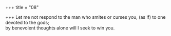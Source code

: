 +++
title = "08"

+++
Let me not respond to the man who smites or curses you, (as if) to one  devoted to the gods;  
by benevolent thoughts alone will I seek to win you.  